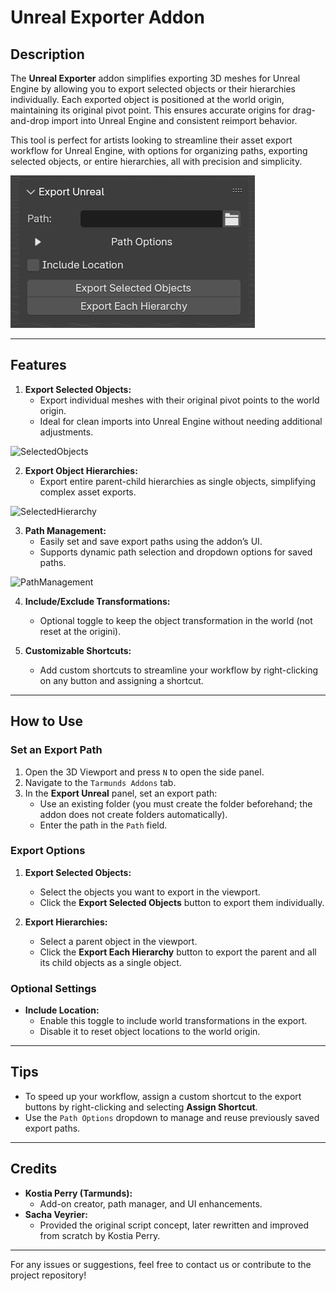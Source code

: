 # Unreal Exporter Addon

## **Description**
The **Unreal Exporter** addon simplifies exporting 3D meshes for Unreal Engine by allowing you to export selected objects or their hierarchies individually. Each exported object is positioned at the world origin, maintaining its original pivot point. This ensures accurate origins for drag-and-drop import into Unreal Engine and consistent reimport behavior.

This tool is perfect for artists looking to streamline their asset export workflow for Unreal Engine, with options for organizing paths, exporting selected objects, or entire hierarchies, all with precision and simplicity.

![BlenderPanel](https://github.com/Tarmunds/Blender_Unreal_Export_Addon/blob/main/Images/Panel_Blender.png)

---

## **Features**
1. **Export Selected Objects:**
   - Export individual meshes with their original pivot points to the world origin.
   - Ideal for clean imports into Unreal Engine without needing additional adjustments.
  
![SelectedObjects](https://github.com/Tarmunds/Blender_Unreal_Export_Addon/blob/main/Images/Selected_Object.gif)

2. **Export Object Hierarchies:**
   - Export entire parent-child hierarchies as single objects, simplifying complex asset exports.
  
![SelectedHierarchy](https://github.com/Tarmunds/Blender_Unreal_Export_Addon/blob/main/Images/Selected_Hierarchy.gif)

3. **Path Management:**
   - Easily set and save export paths using the addon’s UI.
   - Supports dynamic path selection and dropdown options for saved paths.
  
![PathManagement](https://github.com/Tarmunds/Blender_Unreal_Export_Addon/blob/main/Images/Saved_Path.gif)

4. **Include/Exclude Transformations:**
   - Optional toggle to keep the object transformation in the world (not reset at the origini).

5. **Customizable Shortcuts:**
   - Add custom shortcuts to streamline your workflow by right-clicking on any button and assigning a shortcut.

---

## **How to Use**
### **Set an Export Path**
1. Open the 3D Viewport and press `N` to open the side panel.
2. Navigate to the `Tarmunds Addons` tab.
3. In the **Export Unreal** panel, set an export path:
   - Use an existing folder (you must create the folder beforehand; the addon does not create folders automatically).
   - Enter the path in the `Path` field.

### **Export Options**
1. **Export Selected Objects:**
   - Select the objects you want to export in the viewport.
   - Click the **Export Selected Objects** button to export them individually.
   
2. **Export Hierarchies:**
   - Select a parent object in the viewport.
   - Click the **Export Each Hierarchy** button to export the parent and all its child objects as a single object.

### **Optional Settings**
- **Include Location:**
  - Enable this toggle to include world transformations in the export.
  - Disable it to reset object locations to the world origin.

---

## **Tips**
- To speed up your workflow, assign a custom shortcut to the export buttons by right-clicking and selecting **Assign Shortcut**.
- Use the `Path Options` dropdown to manage and reuse previously saved export paths.

---

## **Credits**
- **Kostia Perry (Tarmunds):**
  - Add-on creator, path manager, and UI enhancements.
- **Sacha Veyrier:**
  - Provided the original script concept, later rewritten and improved from scratch by Kostia Perry.

---

For any issues or suggestions, feel free to contact us or contribute to the project repository!
